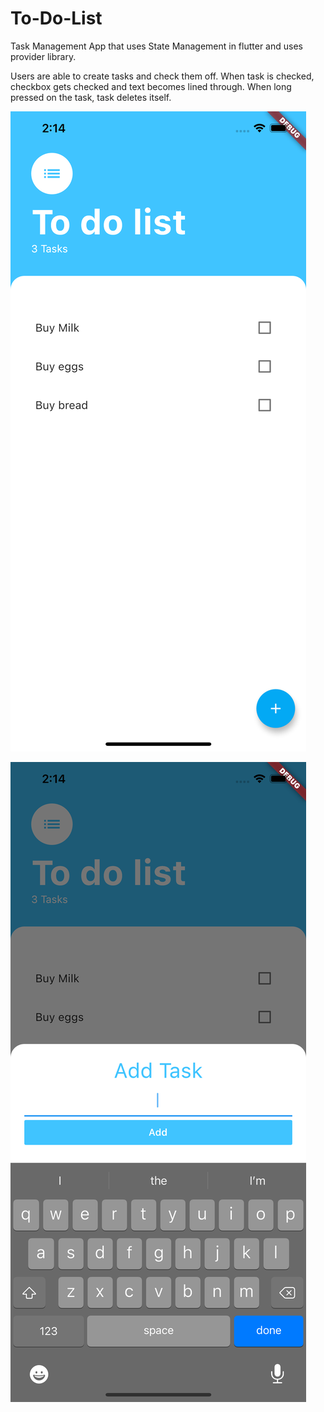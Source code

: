 # To-Do-List
Task Management App that uses State Management in flutter and uses provider library. 

Users are able to create tasks and check them off. When task is checked, checkbox gets checked and text becomes lined through. When long pressed on the task, task deletes itself. 

![Screenshot](https://github.com/samiraliyev573/To-Do-List/blob/main/Screenshots/Img1.png)

![Screenshot](https://github.com/samiraliyev573/To-Do-List/blob/main/Screenshots/Img2.png)



